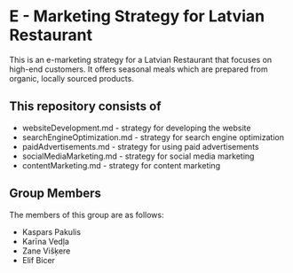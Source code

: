 # E - Marketing Strategy for Latvian Restaurant #

This is an e-marketing strategy for a Latvian Restaurant that focuses on high-end customers. It offers seasonal meals which are prepared from organic, locally sourced products.

## This repository consists of ##

+ websiteDevelopment.md - strategy for developing the website
+ searchEngineOptimization.md - strategy for search engine optimization
+ paidAdvertisements.md - strategy for using paid advertisements
+ socialMediaMarketing.md - strategy for social media marketing
+ contentMarketing.md - strategy for content marketing

## Group Members ##

The members of this group are as follows:
  + Kaspars Pakulis
  + Karīna Vedļa
  + Zane Višķere
  + Elif Bicer
